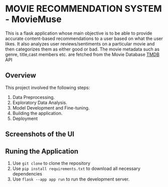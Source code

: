 # MOVIE RECOMMENDATION SYSTEM - MovieMuse

This is a flask application whose main objective is to be able to provide accurate content-based recommendations to a user based on what the user likes. 
It also analyzes user reviews/sentiments on a particular movie and then categorizes them as either good or bad. The movie metadata such as genre, title,cast members etc.
are fetched from the Movie Database [TMDB](https://www.themoviedb.org/documentation/api) API 

## Overview
This project involved the following steps:
1. Data Preprocessing.
2. Exploratory Data Analysis.
3. Model Development and Fine-tuning.
4. Building the application.
5. Deployment

## Screenshots of the UI


## Runing the Application

1. Use `git clone` to clone the repository
2. Use `pip install requirements.txt` to download all necessary dependencies
3. Use `flask --app app run` to run the development server.
